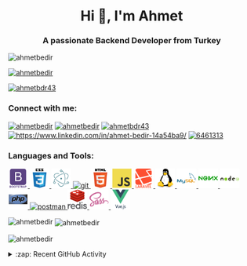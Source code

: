 <h1 align="center">Hi 👋, I'm Ahmet</h1>
<h3 align="center">A passionate Backend Developer from Turkey</h3>

<p align="left"> <img src="https://komarev.com/ghpvc/?username=ahmetbedir&label=Profile%20views&color=0e75b6&style=flat" alt="ahmetbedir" /> </p>

<p align="left"> <a href="https://github.com/ryo-ma/github-profile-trophy"><img src="https://github-profile-trophy.vercel.app/?username=ahmetbedir" alt="ahmetbedir" /></a> </p>

<p align="left"> <a href="https://twitter.com/ahmetbdr43" target="blank"><img src="https://img.shields.io/twitter/follow/ahmetbdr43?logo=twitter&style=for-the-badge" alt="ahmetbdr43" /></a> </p>

<h3 align="left">Connect with me:</h3>
<p align="left">
<a href="https://codepen.io/ahmetbedir" target="blank"><img align="center" src="https://raw.githubusercontent.com/rahuldkjain/github-profile-readme-generator/master/src/images/icons/Social/codepen.svg" alt="ahmetbedir" height="30" width="40" /></a>
<a href="https://dev.to/ahmetbedir" target="blank"><img align="center" src="https://cdn.jsdelivr.net/npm/simple-icons@3.0.1/icons/dev-dot-to.svg" alt="ahmetbedir" height="30" width="40" /></a>
<a href="https://twitter.com/ahmetbdr43" target="blank"><img align="center" src="https://raw.githubusercontent.com/rahuldkjain/github-profile-readme-generator/master/src/images/icons/Social/twitter.svg" alt="ahmetbdr43" height="30" width="40" /></a>
<a href="https://linkedin.com/in/https://www.linkedin.com/in/ahmet-bedir-14a54ba9/" target="blank"><img align="center" src="https://raw.githubusercontent.com/rahuldkjain/github-profile-readme-generator/master/src/images/icons/Social/linked-in-alt.svg" alt="https://www.linkedin.com/in/ahmet-bedir-14a54ba9/" height="30" width="40" /></a>
<a href="https://stackoverflow.com/users/6461313" target="blank"><img align="center" src="https://raw.githubusercontent.com/rahuldkjain/github-profile-readme-generator/master/src/images/icons/Social/stack-overflow.svg" alt="6461313" height="30" width="40" /></a>
</p>

<h3 align="left">Languages and Tools:</h3>
<p align="left"> <a href="https://getbootstrap.com" target="_blank"> <img src="https://raw.githubusercontent.com/devicons/devicon/master/icons/bootstrap/bootstrap-plain-wordmark.svg" alt="bootstrap" width="40" height="40"/> </a> <a href="https://www.w3schools.com/css/" target="_blank"> <img src="https://raw.githubusercontent.com/devicons/devicon/master/icons/css3/css3-original-wordmark.svg" alt="css3" width="40" height="40"/> </a> <a href="https://www.electronjs.org" target="_blank"> <img src="https://raw.githubusercontent.com/devicons/devicon/master/icons/electron/electron-original.svg" alt="electron" width="40" height="40"/> </a> <a href="https://git-scm.com/" target="_blank"> <img src="https://www.vectorlogo.zone/logos/git-scm/git-scm-icon.svg" alt="git" width="40" height="40"/> </a> <a href="https://www.w3.org/html/" target="_blank"> <img src="https://raw.githubusercontent.com/devicons/devicon/master/icons/html5/html5-original-wordmark.svg" alt="html5" width="40" height="40"/> </a> <a href="https://developer.mozilla.org/en-US/docs/Web/JavaScript" target="_blank"> <img src="https://raw.githubusercontent.com/devicons/devicon/master/icons/javascript/javascript-original.svg" alt="javascript" width="40" height="40"/> </a> <a href="https://laravel.com/" target="_blank"> <img src="https://raw.githubusercontent.com/devicons/devicon/master/icons/laravel/laravel-plain-wordmark.svg" alt="laravel" width="40" height="40"/> </a> <a href="https://www.linux.org/" target="_blank"> <img src="https://raw.githubusercontent.com/devicons/devicon/master/icons/linux/linux-original.svg" alt="linux" width="40" height="40"/> </a> <a href="https://www.mysql.com/" target="_blank"> <img src="https://raw.githubusercontent.com/devicons/devicon/master/icons/mysql/mysql-original-wordmark.svg" alt="mysql" width="40" height="40"/> </a> <a href="https://www.nginx.com" target="_blank"> <img src="https://raw.githubusercontent.com/devicons/devicon/master/icons/nginx/nginx-original.svg" alt="nginx" width="40" height="40"/> </a> <a href="https://nodejs.org" target="_blank"> <img src="https://raw.githubusercontent.com/devicons/devicon/master/icons/nodejs/nodejs-original-wordmark.svg" alt="nodejs" width="40" height="40"/> </a> <a href="https://www.php.net" target="_blank"> <img src="https://raw.githubusercontent.com/devicons/devicon/master/icons/php/php-original.svg" alt="php" width="40" height="40"/> </a> <a href="https://postman.com" target="_blank"> <img src="https://www.vectorlogo.zone/logos/getpostman/getpostman-icon.svg" alt="postman" width="40" height="40"/> </a> <a href="https://redis.io" target="_blank"> <img src="https://raw.githubusercontent.com/devicons/devicon/master/icons/redis/redis-original-wordmark.svg" alt="redis" width="40" height="40"/> </a> <a href="https://sass-lang.com" target="_blank"> <img src="https://raw.githubusercontent.com/devicons/devicon/master/icons/sass/sass-original.svg" alt="sass" width="40" height="40"/> </a> <a href="https://vuejs.org/" target="_blank"> <img src="https://raw.githubusercontent.com/devicons/devicon/master/icons/vuejs/vuejs-original-wordmark.svg" alt="vuejs" width="40" height="40"/> </a> </p>

<p><img align="left" src="https://github-readme-stats.vercel.app/api/top-langs?username=ahmetbedir&show_icons=true&locale=en&layout=compact" alt="ahmetbedir" /></p>

<p>&nbsp;<img align="center" src="https://github-readme-stats.vercel.app/api?username=ahmetbedir&show_icons=true&locale=en" alt="ahmetbedir" /></p>

<p><img align="center" src="https://github-readme-streak-stats.herokuapp.com/?user=ahmetbedir&" alt="ahmetbedir" /></p>

<details>
  <summary>:zap: Recent GitHub Activity</summary>
  
<!--START_SECTION:activity-->
1. 💪 Opened PR [#5404](https://github.com/the-control-group/voyager/pull/5404) in [the-control-group/voyager](https://github.com/the-control-group/voyager)
<!--END_SECTION:activity-->

</details>